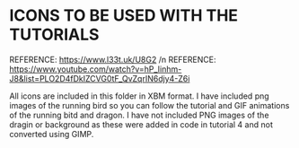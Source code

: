 # ICONS TO BE USED WITH THE TUTORIALS

REFERENCE: https://www.l33t.uk/U8G2 /n
REFERENCE: https://www.youtube.com/watch?v=hP_Iinhm-J8&list=PLO2D4fDkIZCVG0tF_QvZqrIN6djy4-Z6i

All icons are included in this folder in XBM format. I have included png images of the running bird
so you can follow the tutorial and GIF animations of the running bitd and dragon. I have not included
PNG images of the dragin or background as these were added in code in tutorial 4 and not converted using
GIMP.
